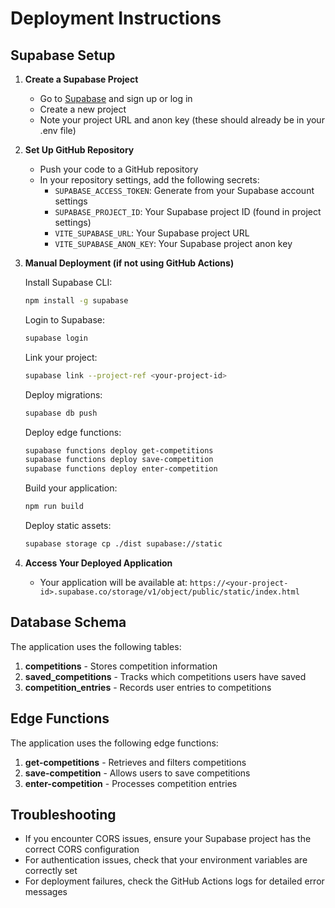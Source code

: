 # Deployment Instructions

## Supabase Setup

1. **Create a Supabase Project**
   - Go to [Supabase](https://supabase.com/) and sign up or log in
   - Create a new project
   - Note your project URL and anon key (these should already be in your .env file)

2. **Set Up GitHub Repository**
   - Push your code to a GitHub repository
   - In your repository settings, add the following secrets:
     - `SUPABASE_ACCESS_TOKEN`: Generate from your Supabase account settings
     - `SUPABASE_PROJECT_ID`: Your Supabase project ID (found in project settings)
     - `VITE_SUPABASE_URL`: Your Supabase project URL
     - `VITE_SUPABASE_ANON_KEY`: Your Supabase project anon key

3. **Manual Deployment (if not using GitHub Actions)**

   Install Supabase CLI:
   ```bash
   npm install -g supabase
   ```

   Login to Supabase:
   ```bash
   supabase login
   ```

   Link your project:
   ```bash
   supabase link --project-ref <your-project-id>
   ```

   Deploy migrations:
   ```bash
   supabase db push
   ```

   Deploy edge functions:
   ```bash
   supabase functions deploy get-competitions
   supabase functions deploy save-competition
   supabase functions deploy enter-competition
   ```

   Build your application:
   ```bash
   npm run build
   ```

   Deploy static assets:
   ```bash
   supabase storage cp ./dist supabase://static
   ```

4. **Access Your Deployed Application**
   - Your application will be available at: `https://<your-project-id>.supabase.co/storage/v1/object/public/static/index.html`

## Database Schema

The application uses the following tables:

1. **competitions** - Stores competition information
2. **saved_competitions** - Tracks which competitions users have saved
3. **competition_entries** - Records user entries to competitions

## Edge Functions

The application uses the following edge functions:

1. **get-competitions** - Retrieves and filters competitions
2. **save-competition** - Allows users to save competitions
3. **enter-competition** - Processes competition entries

## Troubleshooting

- If you encounter CORS issues, ensure your Supabase project has the correct CORS configuration
- For authentication issues, check that your environment variables are correctly set
- For deployment failures, check the GitHub Actions logs for detailed error messages